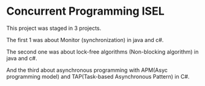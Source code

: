 # Concurrent Programming ISEL 

This project was staged in 3 projects.

The first 1 was about Monitor (synchronization) in java and c#.

The second one was about lock-free algorithms (Non-blocking algorithm) in java and c#.

And the third about asynchronous programming with APM(Asyc programming model) and TAP(Task-based Asynchronous Pattern) in C#.